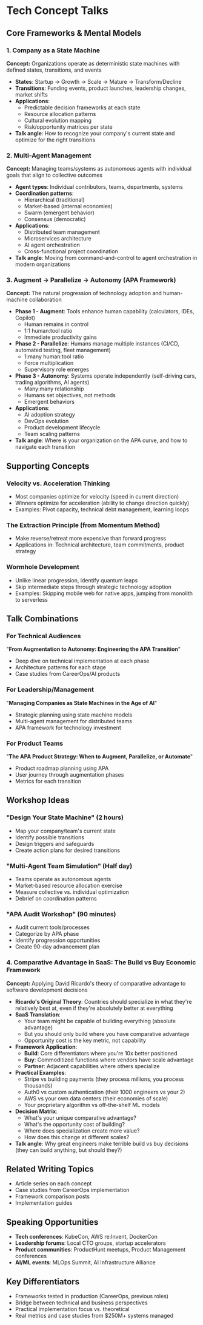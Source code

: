 # Tech Concept Talks

## Core Frameworks & Mental Models

### 1. Company as a State Machine
**Concept:** Organizations operate as deterministic state machines with defined states, transitions, and events
- **States**: Startup → Growth → Scale → Mature → Transform/Decline
- **Transitions**: Funding events, product launches, leadership changes, market shifts
- **Applications**:
  - Predictable decision frameworks at each state
  - Resource allocation patterns
  - Cultural evolution mapping
  - Risk/opportunity matrices per state
- **Talk angle**: How to recognize your company's current state and optimize for the right transitions

### 2. Multi-Agent Management
**Concept:** Managing teams/systems as autonomous agents with individual goals that align to collective outcomes
- **Agent types**: Individual contributors, teams, departments, systems
- **Coordination patterns**: 
  - Hierarchical (traditional)
  - Market-based (internal economies)
  - Swarm (emergent behavior)
  - Consensus (democratic)
- **Applications**:
  - Distributed team management
  - Microservices architecture
  - AI agent orchestration
  - Cross-functional project coordination
- **Talk angle**: Moving from command-and-control to agent orchestration in modern organizations

### 3. Augment → Parallelize → Autonomy (APA Framework)
**Concept:** The natural progression of technology adoption and human-machine collaboration
- **Phase 1 - Augment**: Tools enhance human capability (calculators, IDEs, Copilot)
  - Human remains in control
  - 1:1 human:tool ratio
  - Immediate productivity gains
- **Phase 2 - Parallelize**: Humans manage multiple instances (CI/CD, automated testing, fleet management)
  - 1:many human:tool ratio
  - Force multiplication
  - Supervisory role emerges
- **Phase 3 - Autonomy**: Systems operate independently (self-driving cars, trading algorithms, AI agents)
  - Many:many relationship
  - Humans set objectives, not methods
  - Emergent behaviors
- **Applications**:
  - AI adoption strategy
  - DevOps evolution
  - Product development lifecycle
  - Team scaling patterns
- **Talk angle**: Where is your organization on the APA curve, and how to navigate each transition

## Supporting Concepts

### Velocity vs. Acceleration Thinking
- Most companies optimize for velocity (speed in current direction)
- Winners optimize for acceleration (ability to change direction quickly)
- Examples: Pivot capacity, technical debt management, learning loops

### The Extraction Principle (from Momentum Method)
- Make reverse/retreat more expensive than forward progress
- Applications in: Technical architecture, team commitments, product strategy

### Wormhole Development
- Unlike linear progression, identify quantum leaps
- Skip intermediate steps through strategic technology adoption
- Examples: Skipping mobile web for native apps, jumping from monolith to serverless

## Talk Combinations

### For Technical Audiences
"**From Augmentation to Autonomy: Engineering the APA Transition**"
- Deep dive on technical implementation at each phase
- Architecture patterns for each stage
- Case studies from CareerOps/AI products

### For Leadership/Management
"**Managing Companies as State Machines in the Age of AI**"
- Strategic planning using state machine models
- Multi-agent management for distributed teams
- APA framework for technology investment

### For Product Teams
"**The APA Product Strategy: When to Augment, Parallelize, or Automate**"
- Product roadmap planning using APA
- User journey through augmentation phases
- Metrics for each transition

## Workshop Ideas

### "Design Your State Machine" (2 hours)
- Map your company/team's current state
- Identify possible transitions
- Design triggers and safeguards
- Create action plans for desired transitions

### "Multi-Agent Team Simulation" (Half day)
- Teams operate as autonomous agents
- Market-based resource allocation exercise
- Measure collective vs. individual optimization
- Debrief on coordination patterns

### "APA Audit Workshop" (90 minutes)
- Audit current tools/processes
- Categorize by APA phase
- Identify progression opportunities
- Create 90-day advancement plan

### 4. Comparative Advantage in SaaS: The Build vs Buy Economic Framework
**Concept:** Applying David Ricardo's theory of comparative advantage to software development decisions
- **Ricardo's Original Theory**: Countries should specialize in what they're relatively best at, even if they're absolutely better at everything
- **SaaS Translation**:
  - Your team might be capable of building everything (absolute advantage)
  - But you should only build where you have comparative advantage
  - Opportunity cost is the key metric, not capability
- **Framework Application**:
  - **Build**: Core differentiators where you're 10x better positioned
  - **Buy**: Commoditized functions where vendors have scale advantage
  - **Partner**: Adjacent capabilities where others specialize
- **Practical Examples**:
  - Stripe vs building payments (they process millions, you process thousands)
  - Auth0 vs custom authentication (their 1000 engineers vs your 2)
  - AWS vs your own data centers (their economies of scale)
  - Your proprietary algorithm vs off-the-shelf ML models
- **Decision Matrix**:
  - What's your unique comparative advantage?
  - What's the opportunity cost of building?
  - Where does specialization create more value?
  - How does this change at different scales?
- **Talk angle**: Why great engineers make terrible build vs buy decisions (they can build anything, but should they?)

## Related Writing Topics
- Article series on each concept
- Case studies from CareerOps implementation
- Framework comparison posts
- Implementation guides

## Speaking Opportunities
- **Tech conferences**: KubeCon, AWS re:Invent, DockerCon
- **Leadership forums**: Local CTO groups, startup accelerators
- **Product communities**: ProductHunt meetups, Product Management conferences
- **AI/ML events**: MLOps Summit, AI Infrastructure Alliance

## Key Differentiators
- Frameworks tested in production (CareerOps, previous roles)
- Bridge between technical and business perspectives
- Practical implementation focus vs. theoretical
- Real metrics and case studies from $250M+ systems managed